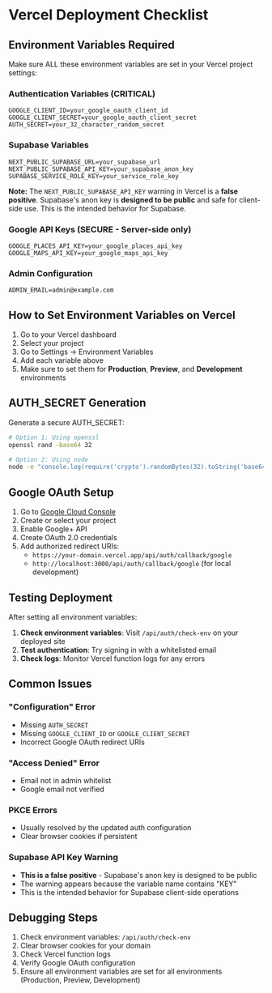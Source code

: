 # Vercel Deployment Checklist

## Environment Variables Required

Make sure ALL these environment variables are set in your Vercel project settings:

### Authentication Variables (CRITICAL)
```
GOOGLE_CLIENT_ID=your_google_oauth_client_id
GOOGLE_CLIENT_SECRET=your_google_oauth_client_secret
AUTH_SECRET=your_32_character_random_secret
```

### Supabase Variables
```
NEXT_PUBLIC_SUPABASE_URL=your_supabase_url
NEXT_PUBLIC_SUPABASE_API_KEY=your_supabase_anon_key
SUPABASE_SERVICE_ROLE_KEY=your_service_role_key
```

**Note:** The `NEXT_PUBLIC_SUPABASE_API_KEY` warning in Vercel is a **false positive**. Supabase's anon key is **designed to be public** and safe for client-side use. This is the intended behavior for Supabase.

### Google API Keys (SECURE - Server-side only)
```
GOOGLE_PLACES_API_KEY=your_google_places_api_key
GOOGLE_MAPS_API_KEY=your_google_maps_api_key
```

### Admin Configuration
```
ADMIN_EMAIL=admin@example.com
```

## How to Set Environment Variables on Vercel

1. Go to your Vercel dashboard
2. Select your project
3. Go to Settings → Environment Variables
4. Add each variable above
5. Make sure to set them for **Production**, **Preview**, and **Development** environments

## AUTH_SECRET Generation

Generate a secure AUTH_SECRET:
```bash
# Option 1: Using openssl
openssl rand -base64 32

# Option 2: Using node
node -e "console.log(require('crypto').randomBytes(32).toString('base64'))"
```

## Google OAuth Setup

1. Go to [Google Cloud Console](https://console.cloud.google.com/)
2. Create or select your project
3. Enable Google+ API
4. Create OAuth 2.0 credentials
5. Add authorized redirect URIs:
   - `https://your-domain.vercel.app/api/auth/callback/google`
   - `http://localhost:3000/api/auth/callback/google` (for local development)

## Testing Deployment

After setting all environment variables:

1. **Check environment variables**: Visit `/api/auth/check-env` on your deployed site
2. **Test authentication**: Try signing in with a whitelisted email
3. **Check logs**: Monitor Vercel function logs for any errors

## Common Issues

### "Configuration" Error
- Missing `AUTH_SECRET`
- Missing `GOOGLE_CLIENT_ID` or `GOOGLE_CLIENT_SECRET`
- Incorrect Google OAuth redirect URIs

### "Access Denied" Error
- Email not in admin whitelist
- Google email not verified

### PKCE Errors
- Usually resolved by the updated auth configuration
- Clear browser cookies if persistent

### Supabase API Key Warning
- **This is a false positive** - Supabase's anon key is designed to be public
- The warning appears because the variable name contains "KEY"
- This is the intended behavior for Supabase client-side operations

## Debugging Steps

1. Check environment variables: `/api/auth/check-env`
2. Clear browser cookies for your domain
3. Check Vercel function logs
4. Verify Google OAuth configuration
5. Ensure all environment variables are set for all environments (Production, Preview, Development) 